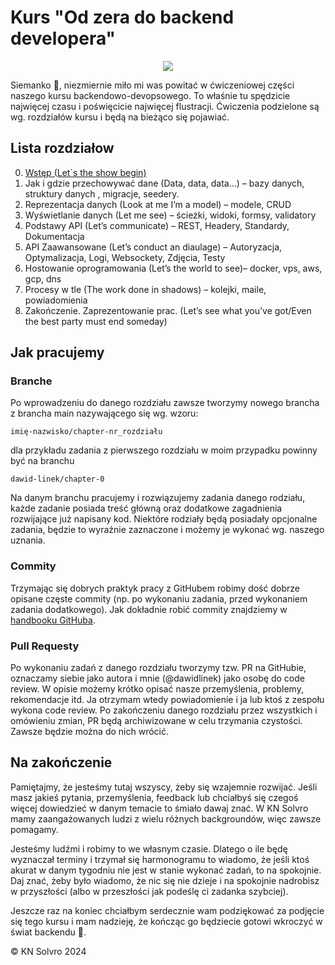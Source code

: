# Kurs "Od zera do backend developera"

<p align="center">
  <img src="https://github.com/user-attachments/assets/7c32ec09-c2ac-4961-82e6-a98f04220510"/>
</p>

Siemanko 👋, niezmiernie miło mi was powitać w ćwiczeniowej części naszego kursu backendowo-devopsowego. To właśnie tu spędzicie najwięcej czasu i poświęcicie najwięcej flustracji. Ćwiczenia podzielone są wg. rozdziałów kursu i będą na bieżąco się pojawiać. 

## Lista rozdziałow
0. [Wstęp (Let`s the show begin)](https://docs.google.com/document/d/1FR6PSLg_5G0hWC429dXyeJLonLf76L1LbHH8ycVNavA)
1. Jak i gdzie przechowywać dane (Data, data, data…) – bazy danych, struktury danych , migracje, seedery.
2. Reprezentacja danych (Look at me I’m a model) – modele, CRUD
3. Wyświetlanie danych (Let me see)  – ścieżki,  widoki, formsy,  validatory
4. Podstawy API (Let’s communicate) – REST, Headery, Standardy, Dokumentacja
5. API Zaawansowane (Let’s conduct an diaulage) – Autoryzacja, Optymalizacja, Logi, Websockety, Zdjęcia, Testy
6. Hostowanie oprogramowania (Let’s the world to see)– docker, vps,  aws, gcp, dns
7. Procesy w tle (The work done in shadows) – kolejki, maile, powiadomienia
8. Zakończenie.  Zaprezentowanie prac. (Let’s see what you’ve got/Even the best party must end someday)

## Jak pracujemy
### Branche
Po wprowadzeniu do danego rozdziału zawsze tworzymy nowego brancha z brancha main nazywającego się wg. wzoru:
```
imię-nazwisko/chapter-nr_rozdziału
```
dla przykładu zadania z pierwszego rozdziału w moim przypadku powinny być na branchu
```
dawid-linek/chapter-0
```
Na danym branchu pracujemy i rozwiązujemy zadania danego rodziału, każde zadanie posiada treść główną oraz dodatkowe zagadnienia rozwijające już napisany kod. Niektóre rodziały będą posiadały opcjonalne zadania, będzie to wyraźnie zaznaczone i możemy je wykonać wg. naszego uznania.

### Commity
Trzymając się dobrych praktyk pracy z GitHubem robimy dość dobrze opisane częste commity (np. po wykonaniu zadania, przed wykonaniem zadania dodatkowego). Jak dokładnie robić commity znajdziemy w [handbooku GitHuba](https://docs.google.com/document/d/1Sb5lYqYLnYuecS1Essn3YwietsbuLPCTsTuW0EMpG5o).

### Pull Requesty
Po wykonaniu zadań z danego rozdziału tworzymy tzw. PR na GitHubie, oznaczamy siebie jako autora i mnie (@dawidlinek) jako osobę do code review. W opisie możemy krótko opisać nasze przemyślenia, problemy, rekomendacje itd. Ja otrzymam wtedy powiadomienie i ja lub ktoś z zespołu wykona code review. 
Po zakończeniu danego rozdziału przez wszystkich i omówieniu zmian, PR będą archiwizowane w celu trzymania czystości. Zawsze będzie można do nich wrócić.

## Na zakończenie
Pamiętajmy, że jesteśmy tutaj wszyscy, żeby się wzajemnie rozwijać. Jeśli masz jakieś pytania, przemyślenia, feedback lub chciałbyś się czegoś więcej dowiedzieć w danym temacie to śmiało dawaj znać. W KN Solvro mamy zaangażowanych ludzi z wielu różnych backgroundów, więc zawsze pomagamy.

Jesteśmy ludźmi i robimy to we własnym czasie. Dlatego o ile będę wyznaczał terminy i trzymał się harmonogramu to wiadomo, że jeśli ktoś akurat w danym tygodniu nie jest w stanie wykonać zadań, to na spokojnie. Daj znać, żeby było wiadomo, że nic się nie dzieje i na spokojnie nadrobisz w przyszłości (albo w przeszłości jak podeślę ci zadanka szybciej).

Jeszcze raz na koniec chciałbym serdecznie wam podziękować za podjęcie się tego kursu i mam nadzieję, że kończąc go będziecie gotowi wkroczyć w świat backendu 🥰. 

:copyright: KN Solvro 2024
